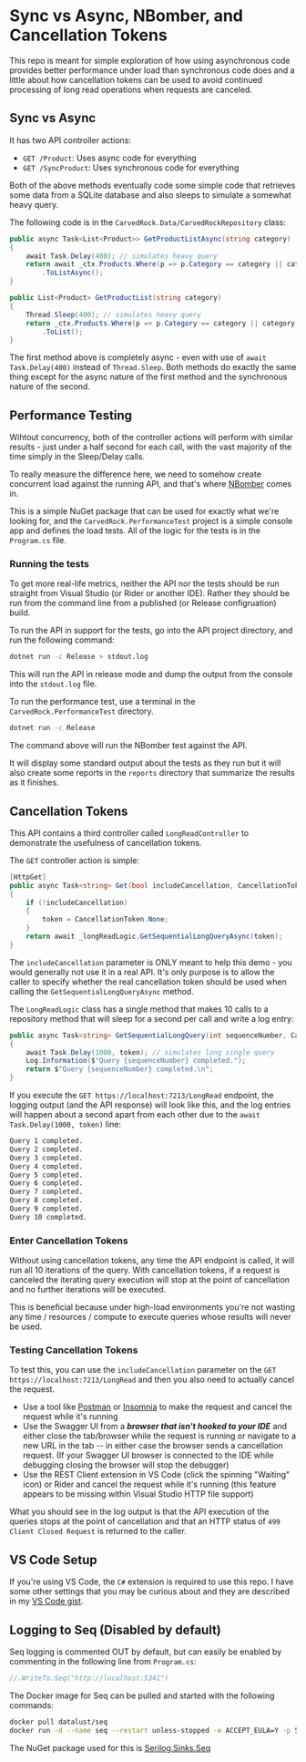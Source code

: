 # Sync vs Async, NBomber, and Cancellation Tokens

This repo is meant for simple exploration of how using asynchronous
code provides better performance under load than synchronous code
does and a little about how cancellation tokens can be used to avoid
continued processing of long read operations when requests are canceled.

## Sync vs Async
It has two API controller actions:

* `GET /Product`: Uses async code for everything
* `GET /SyncProduct`: Uses synchronous code for everything

Both of the above methods eventually code some simple code that
retrieves some data from a SQLite database and also sleeps to simulate
a somewhat heavy query.

The following code is in the `CarvedRock.Data/CarvedRockRepository` class:

```C#
public async Task<List<Product>> GetProductListAsync(string category)
{
    await Task.Delay(400); // simulates heavy query
    return await _ctx.Products.Where(p => p.Category == category || category == "all")
        .ToListAsync();
}

public List<Product> GetProductList(string category)
{
    Thread.Sleep(400); // simulates heavy query
    return _ctx.Products.Where(p => p.Category == category || category == "all")
        .ToList();
}
```

The first method above is completely async - even with use of
`await Task.Delay(400)` instead of `Thread.Sleep`.  Both methods
do exactly the same thing except for the async nature of the
first method and the synchronous nature of the second.

## Performance Testing

Wihtout concurrency, both of the controller actions will perform with
similar results - just under a half second for each call, with the vast
majority of the time simply in the Sleep/Delay calls.

To really measure the difference here, we need to somehow create
concurrent load against the running API, and that's where
[NBomber](https://nbomber.com/) comes in.

This is a simple NuGet package that can be used for exactly what
we're looking for, and the `CarvedRock.PerformanceTest` project
is a simple console app and defines the load tests.  All of the
logic for the tests is in the `Program.cs` file.

### Running the tests

To get more real-life metrics, neither the API nor the tests should
be run straight from Visual Studio (or Rider or another IDE).  Rather
they should be run from the command line from a published (or
Release configruation) build.

To run the API in support for the tests, go into the API project
directory, and run the following command:

```bash
dotnet run -c Release > stdout.log
```

This will run the API in release mode and dump the output from the
console into the `stdout.log` file.

To run the performance test, use a terminal in the
`CarvedRock.PerformanceTest` directory.

```bash
dotnet run -c Release
```

The command above will run the NBomber test against the API.

It will display some standard output about the tests as they
run but it will also create some reports in the `reports` directory
that summarize the results as it finishes.

## Cancellation Tokens

This API contains a third controller called `LongReadController` to demonstrate
the usefulness of cancellation tokens.

The `GET` controller action is simple:

```C#
[HttpGet]
public async Task<string> Get(bool includeCancellation, CancellationToken token)
{
    if (!includeCancellation)
    {
        token = CancellationToken.None;
    }
    return await _longReadLogic.GetSequentialLongQueryAsync(token);
}
```

The `includeCancellation` parameter is ONLY meant to help this demo - you
would generally not use it in a real API.  It's only purpose is to allow
the caller to specify whether the real cancellation token should be used
when calling the `GetSequentialLongQueryAsync` method.

The `LongReadLogic` class has a single method that makes 10 calls to a 
repository method that will sleep for a second per call and write a log
entry:

```C#
public async Task<string> GetSequentialLongQuery(int sequenceNumber, CancellationToken token = default)
{
    await Task.Delay(1000, token); // simulates long single query
    Log.Information($"Query {sequenceNumber} completed.");
    return $"Query {sequenceNumber} completed.\n";
}
```

If you execute the `GET https://localhost:7213/LongRead` endpoint, the logging output
(and the API response) will look like this, and the log entries will happen about a second
apart from each other due to the `await Task.Delay(1000, token)` line:

```txt
Query 1 completed.
Query 2 completed.
Query 3 completed.
Query 4 completed.
Query 5 completed.
Query 6 completed.
Query 7 completed.
Query 8 completed.
Query 9 completed.
Query 10 completed.
```

### Enter Cancellation Tokens

Without using cancellation tokens, any time the API endpoint
is called, it will run all 10 iterations of the query.  With cancellation tokens, if 
a request is canceled the iterating query execution will stop at the point of cancellation
and no further iterations will be executed.

This is beneficial because under high-load environments you're not wasting any time / resources /
compute to execute queries whose results will never be used.

### Testing Cancellation Tokens

To test this, you can use the `includeCancellation` parameter on 
the `GET https://localhost:7213/LongRead` and then you also need to actually 
cancel the request.  

* Use a tool like [Postman](https://www.postman.com/) or [Insomnia](https://insomnia.rest/) to make the request and cancel the request while it's running
* Use the Swagger UI from a ***browser that isn't hooked to your IDE*** and either close the tab/browser while the
request is running or navigate to a new URL in the tab -- in either case the browser sends a cancellation
request. (If your Swagger UI browser is connected to the IDE while debugging closing the browser 
will stop the debugger)
* Use the REST Client extension in VS Code (click the spinning "Waiting" icon) or Rider and 
cancel the request while it's running (this feature appears to be missing within Visual Studio HTTP file support)

What you should see in the log output is that the API execution of the queries stops at the point
of cancellation and that an HTTP status of `499 Client Closed Request` is returned to the caller.

## VS Code Setup

If you're using VS Code, the `C#` extension is required to use this repo.  I have some other settings that you may be curious about
and they are described in my [VS Code gist](https://gist.github.com/dahlsailrunner/1765b807940e29951ea6bdfb36cd85dd).

## Logging to Seq (Disabled by default)

Seq logging is commented OUT by default, but can easily be enabled
by commenting in the following line from `Program.cs`:

```C#
//.WriteTo.Seq("http://localhost:5341")
```

The Docker image for Seq can be pulled and started with the following commands:

```bash
docker pull datalust/seq
docker run -d --name seq --restart unless-stopped -e ACCEPT_EULA=Y -p 5341:80 datalust/seq
```

The NuGet package used for this is [Serilog.Sinks.Seq](https://www.nuget.org/packages/Serilog.Sinks.Seq)
